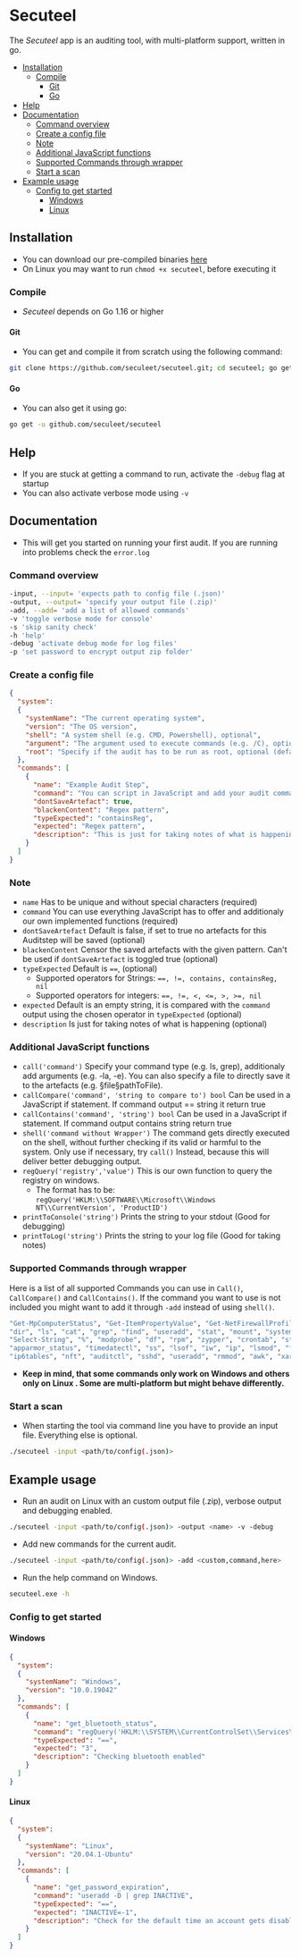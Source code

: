 # Secuteel
The *Secuteel* app is an auditing tool, with multi-platform support, written in go.
- [Installation](https://github.com/Seculeet/Secuteel#installation)
	- [Compile](https://github.com/Seculeet/Secuteel#compile)
		- [Git](https://github.com/Seculeet/Secuteel#git)
		- [Go](https://github.com/Seculeet/Secuteel#go)
- [Help](https://github.com/Seculeet/Secuteel#help)
- [Documentation](https://github.com/Seculeet/Secuteel#documentation)
	- [Command overview](https://github.com/Seculeet/Secuteel#command-overview)
	- [Create a config file](https://github.com/Seculeet/Secuteel#create-a-config-file)
	- [Note](https://github.com/Seculeet/Secuteel#note)
	- [Additional JavaScript functions](https://github.com/Seculeet/Secuteel#additional-javascript-functions)
	- [Supported Commands through wrapper](https://github.com/Seculeet/Secuteel#supported-commands-through-wrapper)
	- [Start a scan](https://github.com/Seculeet/Secuteel#start-a-scan)
- [Example usage](https://github.com/Seculeet/Secuteel#example-usage)
	- [Config to get started](https://github.com/Seculeet/Secuteel#config-to-get-started)
		- [Windows](https://github.com/Seculeet/Secuteel#windows)
		- [Linux](https://github.com/Seculeet/Secuteel#linux)
## Installation
- You can download our pre-compiled binaries [here]()
- On Linux you may want to run `chmod +x secuteel`, before executing it
### Compile
- *Secuteel* depends on Go 1.16 or higher
#### Git
- You can get and compile it from scratch using the following command:
```bash
git clone https://github.com/seculeet/secuteel.git; cd secuteel; go get; go build
```
#### Go
- You can also get it using go:
```bash
go get -u github.com/seculeet/secuteel
```
## Help
- If you are stuck at getting a command to run, activate the `-debug` flag at startup
- You can also activate verbose mode using `-v`
## Documentation
- This will get you started on running your first audit. If you are running into problems check the `error.log`
### Command overview
```bash
-input, --input= 'expects path to config file (.json)'
-output, --output= 'specify your output file (.zip)'
-add, --add= 'add a list of allowed commands'
-v 'toggle verbose mode for console'
-s 'skip sanity check'
-h 'help'
-debug 'activate debug mode for log files'
-p 'set password to encrypt output zip folder'
```

### Create a config file
```json
{  
  "system":
  {
    "systemName": "The current operating system",
    "version": "The OS version",
    "shell": "A system shell (e.g. CMD, Powershell), optional",
    "argument": "The argument used to execute commands (e.g. /C), optional",
    "root": "Specify if the audit has to be run as root, optional (default false)"
  },
  "commands": [  
    {
      "name": "Example Audit Step",  
      "command": "You can script in JavaScript and add your audit command in here",  
      "dontSaveArtefact": true,  
      "blackenContent": "Regex pattern",  
      "typeExpected": "containsReg",  
      "expected": "Regex pattern",  
      "description": "This is just for taking notes of what is happening"  
    }
  ]
}
```
### Note
- `name` Has to be unique and without special characters (required)
- `command` You can use everything JavaScript has to offer and additionaly our own implemented functions (required)
- `dontSaveArtefact` Default is false, if set to true no artefacts for this Auditstep will be saved (optional)
- `blackenContent` Censor the saved artefacts with the given pattern. Can't be used if `dontSaveArtefact` is toggled true (optional)
- `typeExpected` Default is `==`, (optional)
	- Supported operators for Strings: `==, !=, contains, containsReg, nil`
	- Supported operators for integers: `==, !=, <, <=, >, >=, nil`
- `expected` Default is an empty string, it is compared with the ``command`` output using the chosen operator in `typeExpected` (optional)
- `description` Is just for taking notes of what is happening (optional)

### Additional JavaScript functions 
- `call('command')` Specify your command type (e.g. ls, grep), additionaly add arguments (e.g. -la, -e). You can also specify a file to directly save it to the artefacts (e.g. §file§pathToFile).
- `callCompare('command', 'string to compare to') bool` Can be used in a JavaScript if statement. If command output == string it return true
- `callContains('command', 'string') bool` Can be used in a JavaScript if statement. If command output contains string return true
- `shell('command without Wrapper')` The command gets directly executed on the shell, without further checking if its valid or harmful to the system. Only use if necessary, try `call()` Instead, because this will deliver better debugging output.
- `regQuery('registry','value')` This is our own function to query the registry on windows.
	- The format has to be: `regQuery('HKLM:\\SOFTWARE\\Microsoft\\Windows NT\\CurrentVersion', 'ProductID')`
- `printToConsole('string')` Prints the string to your stdout (Good for debugging)
- `printToLog('string')` Prints the string to your log file (Good for taking notes)

### Supported Commands through wrapper
Here is a list of all supported Commands you can use in `Call()`,  `CallCompare()` and `CallContains()`. If the command you want to use is not included you might want to add it through `-add` instead of using `shell()`.

```bash
"Get-MpComputerStatus", "Get-ItemPropertyValue", "Get-NetFirewallProfile", "type", "echo", "reg", "findstr",
"dir", "ls", "cat", "grep", "find", "useradd", "stat", "mount", "systemctl", "egrep", "test", "call", "ps",
"Select-String", "%", "modprobe", "df", "rpm", "zypper", "crontab", "stat", "sysctl", "journalctl", "sestatus",
"apparmor_status", "timedatectl", "ss", "lsof", "iw", "ip", "lsmod", "firewall-cmd", "nmcli", "iptables",
"ip6tables", "nft", "auditctl", "sshd", "useradd", "rmmod", "awk", "xargs", "subscription-manager", "dnf", "authselect"
```

- **Keep in mind, that some commands only work on Windows and others only on Linux . Some are multi-platform but might behave differently.**

### Start a scan
- When starting the tool via command line you have to provide an input file. Everything else is optional.
```bash
./secuteel -input <path/to/config(.json)>
```
## Example usage
- Run an audit on Linux with an custom output file (.zip), verbose output and debugging enabled.
```bash
./secuteel -input <path/to/config(.json)> -output <name> -v -debug
```
- Add new commands for the current audit.
```bash
./secuteel -input <path/to/config(.json)> -add <custom,command,here>
```
- Run the help command on Windows.
```bash
secuteel.exe -h
```
### Config to get started
#### Windows
```json
{
  "system": 
  {
    "systemName": "Windows",
    "version": "10.0.19042"
  },
  "commands": [
    {
      "name": "get_bluetooth_status",
      "command": "regQuery('HKLM:\\SYSTEM\\CurrentControlSet\\Services\\bthserv', 'Start')",
      "typeExpected": "==",
      "expected": "3",
      "description": "Checking bluetooth enabled"
    }
  ]
}
```
#### Linux
```json
{
  "system": 
  {
    "systemName": "Linux",
    "version": "20.04.1-Ubuntu"
  },
  "commands": [
    {
      "name": "get_password_expiration",
      "command": "useradd -D | grep INACTIVE",
      "typeExpected": "==",
      "expected": "INACTIVE=-1",
      "description": "Check for the default time an account gets disabled after password expires"
    }
  ]
}
```
